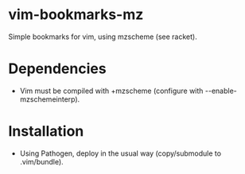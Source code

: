 vim-bookmarks-mz
================

Simple bookmarks for vim, using mzscheme (see racket).

# Dependencies #

* Vim must be compiled with +mzscheme (configure with --enable-mzschemeinterp).

# Installation #

* Using Pathogen, deploy in the usual way (copy/submodule to .vim/bundle).

